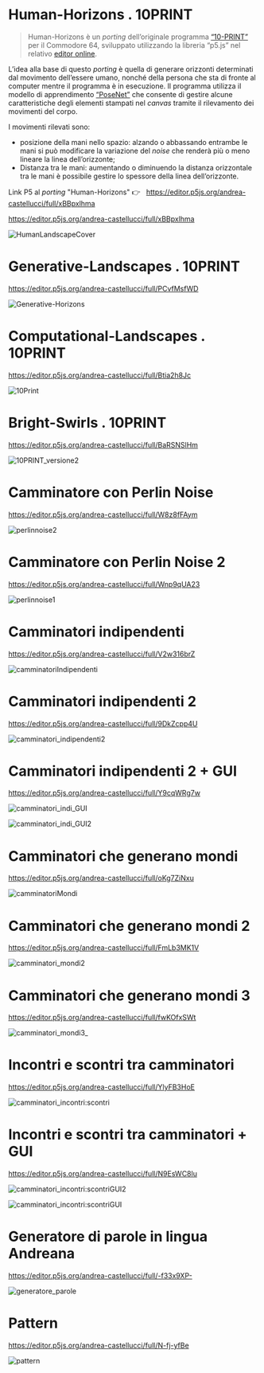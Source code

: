 # Human-Horizons . 10PRINT

> Human-Horizons è un _porting_ dell’originale programma [“10-PRINT”](https://10print.org/) per il Commodore 64, sviluppato utilizzando la libreria “p5.js” nel relativo [editor online](https://editor.p5js.org/). 

L’idea alla base di questo _porting_ è quella di generare orizzonti determinati dal movimento dell’essere umano, nonché della persona che sta di fronte al computer mentre il programma è in esecuzione. Il programma utilizza il modello di apprendimento [“PoseNet”](https://learn.ml5js.org/#/reference/posenet) che consente di gestire alcune caratteristiche degli elementi stampati nel _canvas_ tramite il rilevamento dei movimenti del corpo.

I movimenti rilevati sono:
* posizione della mani nello spazio: alzando o abbassando entrambe le mani si può modificare la variazione del _noise_ che renderà più o meno lineare la linea dell’orizzonte;
* Distanza tra le mani: aumentando o diminuendo la distanza orizzontale tra le mani è possibile gestire lo spessore della linea dell’orizzonte.

Link P5 al _porting_ "Human-Horizons" 👉 &nbsp; https://editor.p5js.org/andrea-castellucci/full/xBBpxlhma

https://editor.p5js.org/andrea-castellucci/full/xBBpxlhma

![HumanLandscapeCover](https://user-images.githubusercontent.com/75098849/122670909-9ba4dc00-d1c4-11eb-8e70-be90b05dab8a.jpg)

# Generative-Landscapes . 10PRINT

https://editor.p5js.org/andrea-castellucci/full/PCvfMsfWD

![Generative-Horizons](https://user-images.githubusercontent.com/75098849/122666723-65109680-d1af-11eb-89ed-3a6c56ec6b86.jpg)

# Computational-Landscapes . 10PRINT

https://editor.p5js.org/andrea-castellucci/full/Btia2h8Jc

![10Print](https://user-images.githubusercontent.com/75098849/117973637-ec572880-b32c-11eb-9573-6a4cbb62eb21.jpg)

# Bright-Swirls . 10PRINT

https://editor.p5js.org/andrea-castellucci/full/BaRSNSlHm

![10PRINT_versione2](https://user-images.githubusercontent.com/75098849/118980742-ec34d980-b979-11eb-95e0-07ffbe6de596.jpg)

# Camminatore con Perlin Noise

https://editor.p5js.org/andrea-castellucci/full/W8z8fFAym

![perlinnoise2](https://user-images.githubusercontent.com/75098849/119203378-2e9e0980-ba93-11eb-9281-8aaf9473204c.jpg)

# Camminatore con Perlin Noise 2

https://editor.p5js.org/andrea-castellucci/full/Wnp9qUA23

![perlinnoise1](https://user-images.githubusercontent.com/75098849/119203029-69ec0880-ba92-11eb-8a83-ff4d8d73636a.jpg)


# Camminatori indipendenti

https://editor.p5js.org/andrea-castellucci/full/V2w316brZ

![camminatoriIndipendenti](https://user-images.githubusercontent.com/75098849/119204530-f0eeb000-ba95-11eb-9f63-a7c6eb81e039.jpg)


# Camminatori indipendenti 2
https://editor.p5js.org/andrea-castellucci/full/9DkZcpp4U

![camminatori_indipendenti2](https://user-images.githubusercontent.com/75098849/114776938-5b178500-9d73-11eb-9770-38906d0bfda5.jpg)

# Camminatori indipendenti 2 + GUI

https://editor.p5js.org/andrea-castellucci/full/Y9cqWRg7w

![camminatori_indi_GUI](https://user-images.githubusercontent.com/75098849/117214203-c7c6f200-adfc-11eb-8796-bb23a4d5edf2.jpg)

![camminatori_indi_GUI2](https://user-images.githubusercontent.com/75098849/117214259-da412b80-adfc-11eb-9973-7fd4a0bd5f2a.jpg)


# Camminatori che generano mondi

https://editor.p5js.org/andrea-castellucci/full/oKg7ZiNxu

![camminatoriMondi](https://user-images.githubusercontent.com/75098849/119203840-5a6dbf00-ba94-11eb-9ddb-8a6d7d1a48eb.jpg)


# Camminatori che generano mondi 2

https://editor.p5js.org/andrea-castellucci/full/FmLb3MK1V

![camminatori_mondi2](https://user-images.githubusercontent.com/75098849/114777848-70d97a00-9d74-11eb-8eb6-28d7c82f6057.jpg)

# Camminatori che generano mondi 3

https://editor.p5js.org/andrea-castellucci/full/fwKOfxSWt

![camminatori_mondi3_](https://user-images.githubusercontent.com/75098849/117273323-51f27300-ae5c-11eb-872d-9eb002d4ade2.jpg)


# Incontri e scontri tra camminatori

https://editor.p5js.org/andrea-castellucci/full/YlyFB3HoE

![camminatori_incontri:scontri](https://user-images.githubusercontent.com/75098849/114779467-76d05a80-9d76-11eb-980b-9062086bbd2d.jpg)


# Incontri e scontri tra camminatori + GUI

https://editor.p5js.org/andrea-castellucci/full/N9EsWC8lu

![camminatori_incontri:scontriGUI2](https://user-images.githubusercontent.com/75098849/117271694-bc0a1880-ae5a-11eb-8ca5-ece4fd64b06c.jpg)

![camminatori_incontri:scontriGUI](https://user-images.githubusercontent.com/75098849/117271759-ce845200-ae5a-11eb-9498-a88d7568a60f.jpg)

# Generatore di parole in lingua Andreana

https://editor.p5js.org/andrea-castellucci/full/-f33x9XP-

![generatore_parole](https://user-images.githubusercontent.com/75098849/118011867-c2176200-b350-11eb-9d84-c1da0ad3096c.jpg)

# Pattern

https://editor.p5js.org/andrea-castellucci/full/N-fj-yfBe

![pattern](https://user-images.githubusercontent.com/75098849/118982939-328b3800-b97c-11eb-88ea-a61ae56ad44e.jpg)


